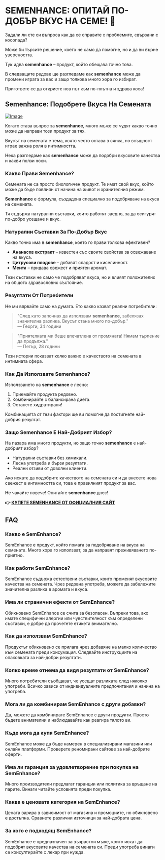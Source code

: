 # SEMENHANCE: ОПИТАЙ ПО-ДОБЪР ВКУС НА СЕМЕ! 🍑

Задали ли сте си въпроса как да се справите с проблемите, свързани с косопада? 

Може би търсите решение, което не само да помогне, но и да ви върне увереността. 

Тук идва **semenhance** – продукт, който обещава точно това. 

В следващите редове ще разгледаме как **semenhance** може да промени играта за вас и защо толкова много хора го избират. 

Пригответе се да откриете нов път към по-плътна и здрава коса!

## Semenhance: Подобрете Вкуса На Семената

[![Image](https://www2.sellhealth.com/137/160x600-semenhance.png)](https://gchaffi.com/nxlTX558)

Когато става въпрос за **semenhance**, много мъже се чудят какво точно може да направи този продукт за тях. 

Вкусът на семената е тема, която често остава в сянка, но всъщност играе важна роля в интимността.

Нека разгледаме как **semenhance** може да подобри вкусовите качества и какви ползи носи.

### Какво Прави Semenhance?

Семената не са просто биологичен продукт. Те имат свой вкус, който може да бъде повлиян от начина на живот и хранителния режим.

**Semenhance** е формула, създадена специално за подобряване на вкуса на семената.

Тя съдържа натурални съставки, които работят заедно, за да осигурят по-добро усещане и вкус.

### Натурални Съставки За По-Добър Вкус

Какво точно има в **semenhance**, което го прави толкова ефективен?

- **Ананасов екстракт** – известен със своите свойства за освежаване на вкуса.
- **Цитрусови плодове** – добавят сладост и киселинност.
- **Мента** – придава свежест и приятен аромат.

Тези съставки не само че подобряват вкуса, но и влияят положително на общото здравословно състояние.

### Резултати От Потребители

Не ми вярвайте само на думата. Ето какво казват реални потребители:

> "След като започнах да използвам **semenhance**, забелязах значителна разлика. Вкусът стана много по-добър."  
> — Георги, 34 години

> "Приятелката ми беше впечатлена от промяната! Нямам търпение да продължа."  
> — Петър, 28 години

Тези истории показват колко важно е качеството на семената в интимната сфера.

### Как Да Използвате Semenhance?

Използването на **semenhance** е лесно:

1. Приемайте продукта редовно.
2. Комбинирайте с балансирана диета.
3. Останете хидратирани!

Комбинацията от тези фактори ще ви помогне да постигнете най-добрия резултат.

### Защо Semenhance Е Най-Добрият Избор?

На пазара има много продукти, но защо точно **semenhance** е най-добрият избор?

- Натурални съставки без химикали.
- Лесна употреба и бързи резултати.
- Реални отзиви от доволни клиенти.

Ако искате да подобрите качеството на семената си и да внесете нова свежест в интимността си, това е правилният продукт за вас.

Не чакайте повече! Опитайте **semenhance** днес!



**👉 [КУПЕТЕ SEMENHANCE ОТ ОФИЦИАЛНИЯ САЙТ](https://gchaffi.com/nxlTX558)**

## FAQ

### Какво е SemEnhance?
SemEnhance е продукт, който помага за подобряване на вкуса на семената. Много хора го използват, за да направят преживяването по-приятно.

### Как работи SemEnhance?
SemEnhance съдържа естествени съставки, които променят вкусовите качества на семената. Чрез редовна употреба, можете да забележите значителна разлика в аромата и вкуса.

### Има ли странични ефекти от SemEnhance?
Обикновено SemEnhance се счита за безопасен. Въпреки това, ако имате специфични алергии или чувствителност към определени съставки, е добре да прочетете етикета внимателно.

### Как да използвам SemEnhance?
Продуктът обикновено се прилага чрез добавяне на малко количество към семената преди консумация. Следвайте инструкциите на опаковката за най-добри резултати.

### Колко време отнема да видя резултати от SemEnhance?
Много потребители съобщават, че усещат разликата след няколко употреби. Всичко зависи от индивидуалните предпочитания и начина на употреба.

### Мога ли да комбинирам SemEnhance с други добавки?
Да, можете да комбинирате SemEnhance с други продукти. Просто бъдете внимателни и наблюдавайте как реагира тялото ви.

### Къде мога да купя SemEnhance?
SemEnhance може да бъде намерен в специализирани магазини или онлайн платформи. Проверете реномирани сайтове за най-добрите оферти.

### Има ли гаранция за удовлетворение при покупка на SemEnhance?
Много производители предлагат гаранции или политика за връщане на парите. Винаги читайте условията преди покупка.

### Каква е ценовата категория на SemEnhance?
Цената варира в зависимост от магазина и промоциите, но обикновено е достъпна. Сравнете различни източници за най-добрата цена.

### За кого е подходящ SemEnhance?
SemEnhance е предназначен за възрастни мъже, които искат да подобрят вкусовите качества на семената си. Преди употреба винаги се консултирайте с лекар при нужда.